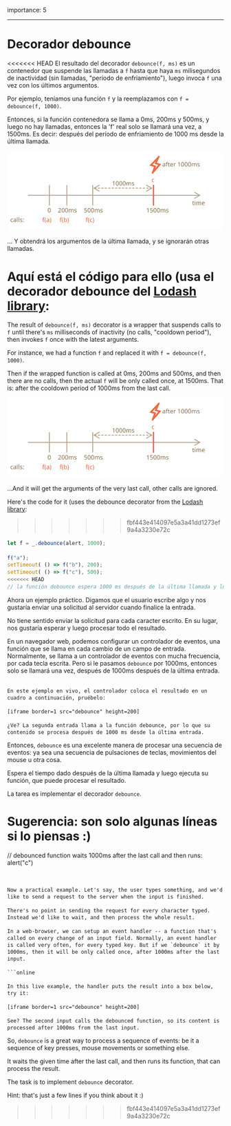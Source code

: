 importance: 5

---

# Decorador debounce

<<<<<<< HEAD
El resultado del decorador `debounce(f, ms)` es un contenedor que suspende las llamadas a `f` hasta que haya `ms` milisegundos de inactividad (sin llamadas, "período de enfriamiento"), luego invoca `f` una vez con los últimos argumentos.

Por ejemplo, teníamos una función `f` y la reemplazamos con `f = debounce(f, 1000)`.

Entonces, si la función contenedora se llama a 0ms, 200ms y 500ms, y luego no hay llamadas, entonces la 'f' real solo se llamará una vez, a 1500ms. Es decir: después del período de enfriamiento de 1000 ms desde la última llamada.

![](debounce.svg)

... Y obtendrá los argumentos de la última llamada, y se ignorarán otras llamadas.

Aquí está el código para ello (usa el decorador debounce del [Lodash library](https://lodash.com/docs/4.17.15#debounce):
=======
The result of `debounce(f, ms)` decorator is a wrapper that suspends calls to `f` until there's `ms` milliseconds of inactivity (no calls, "cooldown period"), then invokes `f` once with the latest arguments.

For instance, we had a function `f` and replaced it with `f = debounce(f, 1000)`.

Then if the wrapped function is called at 0ms, 200ms and 500ms, and then there are no calls, then the actual `f` will be only called once, at 1500ms. That is: after the cooldown period of 1000ms from the last call.

![](debounce.svg)

...And it will get the arguments of the very last call, other calls are ignored.

Here's the code for it (uses the debounce decorator from the [Lodash library](https://lodash.com/docs/4.17.15#debounce):
>>>>>>> fbf443e414097e5a3a41dd1273ef9a4a3230e72c

```js
let f = _.debounce(alert, 1000);

f("a"); 
setTimeout( () => f("b"), 200);
setTimeout( () => f("c"), 500); 
<<<<<<< HEAD
// la función debounce espera 1000 ms después de la última llamada y luego ejecuta: alert ("c")
```


Ahora un ejemplo práctico. Digamos que el usuario escribe algo y nos gustaría enviar una solicitud al servidor cuando finalice la entrada.

No tiene sentido enviar la solicitud para cada caracter escrito. En su lugar, nos gustaría esperar y luego procesar todo el resultado.

En un navegador web, podemos configurar un controlador de eventos, una función que se llama en cada cambio de un campo de entrada. Normalmente, se llama a un controlador de eventos con mucha frecuencia, por cada tecla escrita. Pero si le pasamos `debounce` por 1000ms, entonces solo se llamará una vez, después de 1000ms después de la última entrada.

```online

En este ejemplo en vivo, el controlador coloca el resultado en un cuadro a continuación, pruébelo:

[iframe border=1 src="debounce" height=200]

¿Ve? La segunda entrada llama a la función debounce, por lo que su contenido se procesa después de 1000 ms desde la última entrada.
```

Entonces, `debounce` es una excelente manera de procesar una secuencia de eventos: ya sea una secuencia de pulsaciones de teclas, movimientos del mouse u otra cosa.


Espera el tiempo dado después de la última llamada y luego ejecuta su función, que puede procesar el resultado.

La tarea es implementar el decorador `debounce`.

Sugerencia: son solo algunas líneas si lo piensas :)
=======
// debounced function waits 1000ms after the last call and then runs: alert("c")
```


Now a practical example. Let's say, the user types something, and we'd like to send a request to the server when the input is finished.

There's no point in sending the request for every character typed. Instead we'd like to wait, and then process the whole result.

In a web-browser, we can setup an event handler -- a function that's called on every change of an input field. Normally, an event handler is called very often, for every typed key. But if we `debounce` it by 1000ms, then it will be only called once, after 1000ms after the last input.

```online

In this live example, the handler puts the result into a box below, try it:

[iframe border=1 src="debounce" height=200]

See? The second input calls the debounced function, so its content is processed after 1000ms from the last input.
```

So, `debounce` is a great way to process a sequence of events: be it a sequence of key presses, mouse movements or something else.


It waits the given time after the last call, and then runs its function, that can process the result.

The task is to implement `debounce` decorator.

Hint: that's just a few lines if you think about it :)
>>>>>>> fbf443e414097e5a3a41dd1273ef9a4a3230e72c
